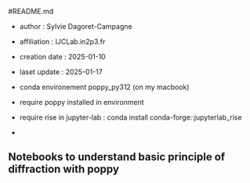 #README.md

- author : Sylvie Dagoret-Campagne
- affiliation : IJCLab.in2p3.fr
- creation date : 2025-01-10
- laset update : 2025-01-17
- conda environement poppy_py312 (on my macbook)

- require poppy installed in environment
- require rise in jupyter-lab : conda install conda-forge::jupyterlab_rise
- 
## Notebooks to understand basic principle of diffraction with poppy
